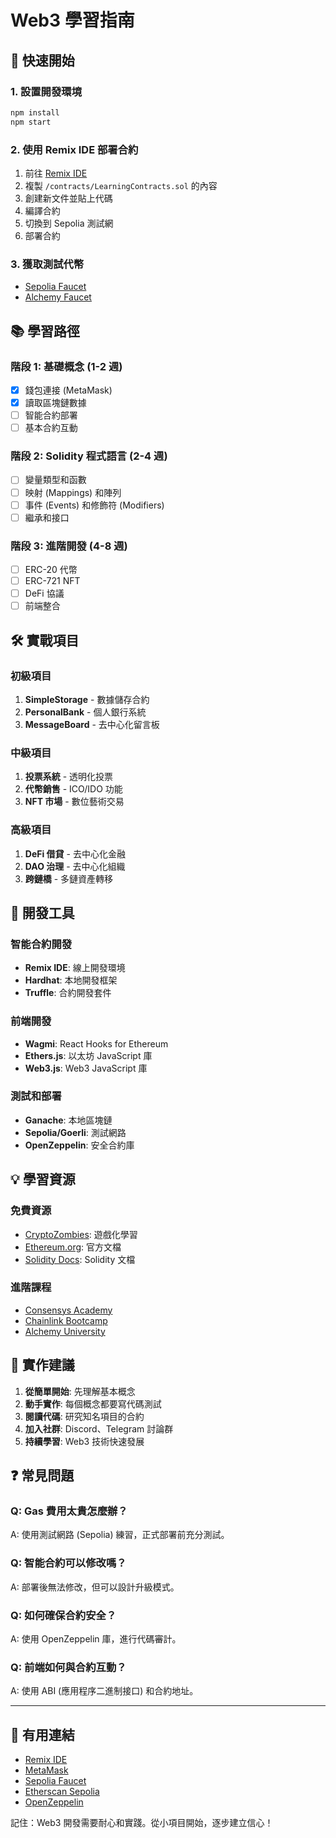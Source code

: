 # Web3 學習指南

## 🚀 快速開始

### 1. 設置開發環境
```bash
npm install
npm start
```

### 2. 使用 Remix IDE 部署合約
1. 前往 [Remix IDE](https://remix.ethereum.org/)
2. 複製 `/contracts/LearningContracts.sol` 的內容
3. 創建新文件並貼上代碼
4. 編譯合約
5. 切換到 Sepolia 測試網
6. 部署合約

### 3. 獲取測試代幣
- [Sepolia Faucet](https://sepoliafaucet.com/)
- [Alchemy Faucet](https://sepoliafaucet.com/)

## 📚 學習路徑

### 階段 1: 基礎概念 (1-2 週)
- [x] 錢包連接 (MetaMask)
- [x] 讀取區塊鏈數據
- [ ] 智能合約部署
- [ ] 基本合約互動

### 階段 2: Solidity 程式語言 (2-4 週)
- [ ] 變量類型和函數
- [ ] 映射 (Mappings) 和陣列
- [ ] 事件 (Events) 和修飾符 (Modifiers)
- [ ] 繼承和接口

### 階段 3: 進階開發 (4-8 週)
- [ ] ERC-20 代幣
- [ ] ERC-721 NFT
- [ ] DeFi 協議
- [ ] 前端整合

## 🛠️ 實戰項目

### 初級項目
1. **SimpleStorage** - 數據儲存合約
2. **PersonalBank** - 個人銀行系統
3. **MessageBoard** - 去中心化留言板

### 中級項目
1. **投票系統** - 透明化投票
2. **代幣銷售** - ICO/IDO 功能
3. **NFT 市場** - 數位藝術交易

### 高級項目
1. **DeFi 借貸** - 去中心化金融
2. **DAO 治理** - 去中心化組織
3. **跨鏈橋** - 多鏈資產轉移

## 🔧 開發工具

### 智能合約開發
- **Remix IDE**: 線上開發環境
- **Hardhat**: 本地開發框架
- **Truffle**: 合約開發套件

### 前端開發
- **Wagmi**: React Hooks for Ethereum
- **Ethers.js**: 以太坊 JavaScript 庫
- **Web3.js**: Web3 JavaScript 庫

### 測試和部署
- **Ganache**: 本地區塊鏈
- **Sepolia/Goerli**: 測試網路
- **OpenZeppelin**: 安全合約庫

## 💡 學習資源

### 免費資源
- [CryptoZombies](https://cryptozombies.io/): 遊戲化學習
- [Ethereum.org](https://ethereum.org/developers/): 官方文檔
- [Solidity Docs](https://docs.soliditylang.org/): Solidity 文檔

### 進階課程
- [Consensys Academy](https://consensys.net/academy/)
- [Chainlink Bootcamp](https://chain.link/bootcamp)
- [Alchemy University](https://university.alchemy.com/)

## 🎯 實作建議

1. **從簡單開始**: 先理解基本概念
2. **動手實作**: 每個概念都要寫代碼測試
3. **閱讀代碼**: 研究知名項目的合約
4. **加入社群**: Discord、Telegram 討論群
5. **持續學習**: Web3 技術快速發展

## ❓ 常見問題

### Q: Gas 費用太貴怎麼辦？
A: 使用測試網路 (Sepolia) 練習，正式部署前充分測試。

### Q: 智能合約可以修改嗎？
A: 部署後無法修改，但可以設計升級模式。

### Q: 如何確保合約安全？
A: 使用 OpenZeppelin 庫，進行代碼審計。

### Q: 前端如何與合約互動？
A: 使用 ABI (應用程序二進制接口) 和合約地址。

---

## 🔗 有用連結

- [Remix IDE](https://remix.ethereum.org/)
- [MetaMask](https://metamask.io/)
- [Sepolia Faucet](https://sepoliafaucet.com/)
- [Etherscan Sepolia](https://sepolia.etherscan.io/)
- [OpenZeppelin](https://openzeppelin.com/)

記住：Web3 開發需要耐心和實踐。從小項目開始，逐步建立信心！